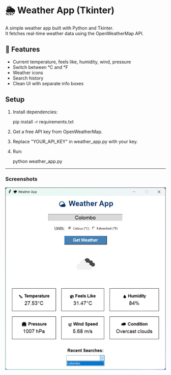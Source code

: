 # 🌦 Weather App (Tkinter)

A simple weather app built with Python and Tkinter.  
It fetches real-time weather data using the OpenWeatherMap API.

## 🚀 Features
- Current temperature, feels like, humidity, wind, pressure
- Switch between °C and °F
- Weather icons
- Search history
- Clean UI with separate info boxes

## Setup
1. Install dependencies:
   
   pip install -r requirements.txt

2. Get a free API key from OpenWeatherMap.

3. Replace "YOUR_API_KEY" in weather_app.py with your key.

4. Run:

    python weather_app.py

---

### Screenshots
![Homepage](screenshots/screenshot.png)